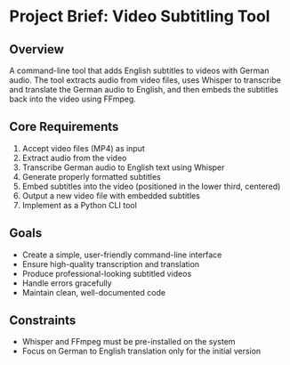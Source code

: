 # Project Brief: Video Subtitling Tool

## Overview
A command-line tool that adds English subtitles to videos with German audio. The tool extracts audio from video files, uses Whisper to transcribe and translate the German audio to English, and then embeds the subtitles back into the video using FFmpeg.

## Core Requirements
1. Accept video files (MP4) as input
2. Extract audio from the video
3. Transcribe German audio to English text using Whisper
4. Generate properly formatted subtitles
5. Embed subtitles into the video (positioned in the lower third, centered)
6. Output a new video file with embedded subtitles
7. Implement as a Python CLI tool

## Goals
- Create a simple, user-friendly command-line interface
- Ensure high-quality transcription and translation
- Produce professional-looking subtitled videos
- Handle errors gracefully
- Maintain clean, well-documented code

## Constraints
- Whisper and FFmpeg must be pre-installed on the system
- Focus on German to English translation only for the initial version
